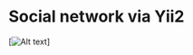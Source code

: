 Social network via Yii2
===============================
[![Alt text](//https://upload.wikimedia.org/wikipedia/commons/thumb/c/c9/YellowstonefallJUN05.JPG/284px-YellowstonefallJUN05.JPG/150x100)]
